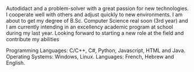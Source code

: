 Autodidact and a problem-solver with a great passion for new technologies. I cooperate well with others and adjust quickly to new environments. I am about to get my degree of B.Sc. Computer Science real soon (3rd year) and I am currently intending in an excellency academic program at school during my last year. Looking forward to starting a new role at the field and contribute my abilities

Programming Languages: C/C++, C#, Python, Javascript, HTML and Java.
Operating Systems: Windows, Linux.
Languages: French, Hebrew and English.

